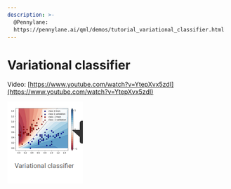 ```yaml
---
description: >-
  @Pennylane:
  https://pennylane.ai/qml/demos/tutorial_variational_classifier.html
---
```


# Variational classifier

Video: [https://www.youtube.com/watch?v=YtepXvx5zdI](https://www.youtube.com/watch?v=YtepXvx5zdI)

![](<../../.gitbook/assets/grafik (11) (1) (1) (1) (1).png>)

